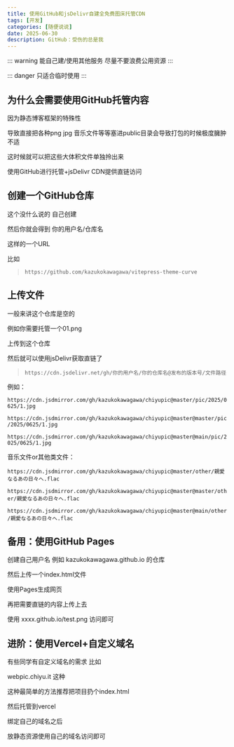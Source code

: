 ```yaml
---
title: 使用GitHub和jsDelivr自建全免费图床托管CDN
tags: [开发]
categories: [随便说说]
date: 2025-06-30
description: GitHub：受伤的总是我
---
```


::: warning
能自己建/使用其他服务 尽量不要浪费公用资源
:::

::: danger
只适合临时使用
:::

## 为什么会需要使用GitHub托管内容

因为静态博客框架的特殊性

导致直接把各种png jpg 音乐文件等等塞进public目录会导致打包的时候极度臃肿不适

这时候就可以把这些大体积文件单独拎出来

使用GitHub进行托管+jsDelivr CDN提供直链访问

## 创建一个GitHub仓库

这个没什么说的 自己创建

然后你就会得到 你的用户名/仓库名

这样的一个URL

比如

> `https://github.com/kazukokawagawa/vitepress-theme-curve`

## 上传文件

一般来讲这个仓库是空的

例如你需要托管一个01.png

上传到这个仓库

然后就可以使用jsDelivr获取直链了

> `https://cdn.jsdelivr.net/gh/你的用户名/你的仓库名@发布的版本号/文件路径`

例如：

`https://cdn.jsdmirror.com/gh/kazukokawagawa/chiyupic@master/pic/2025/0625/1.jpg`

`https://cdn.jsdmirror.com/gh/kazukokawagawa/chiyupic@master@master/pic/2025/0625/1.jpg`

`https://cdn.jsdmirror.com/gh/kazukokawagawa/chiyupic@master@main/pic/2025/0625/1.jpg`

音乐文件or其他类文件：

`https://cdn.jsdmirror.com/gh/kazukokawagawa/chiyupic@master/other/親愛なるあの日々へ.flac`

`https://cdn.jsdmirror.com/gh/kazukokawagawa/chiyupic@master@master/other/親愛なるあの日々へ.flac`

`https://cdn.jsdmirror.com/gh/kazukokawagawa/chiyupic@master@main/other/親愛なるあの日々へ.flac`

## 备用：使用GitHub Pages

创建自己用户名 例如 kazukokawagawa.github.io 的仓库

然后上传一个index.html文件

使用Pages生成网页

再把需要直链的内容上传上去

使用 xxxx.github.io/test.png 访问即可

## 进阶：使用Vercel+自定义域名

有些同学有自定义域名的需求 比如

webpic.chiyu.it 这种

这种最简单的方法推荐把项目扔个index.html

然后托管到vercel

绑定自己的域名之后

放静态资源使用自己的域名访问即可
